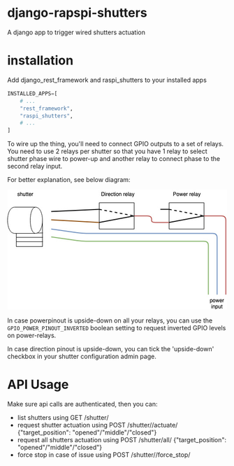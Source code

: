 # django-rapspi-shutters
A django app to trigger wired shutters actuation

# installation
Add django_rest_framework and raspi_shutters to your installed apps
```python
INSTALLED_APPS=[
    # ...
    "rest_framework",
    "raspi_shutters",
    # ...
]
```

To wire up the thing, you'll need to connect GPIO outputs to a set of relays. You need to use 2 relays per shutter so that you have 1 relay to select shutter phase wire to power-up and another relay to connect phase to the second relay input.

For better explanation, see below diagram:

![Wiring diagram](documentation/wiring.jpg)

In case powerpinout is upside-down on all your relays, you can use the `GPIO_POWER_PINOUT_INVERTED` boolean setting to request inverted GPIO levels on power-relays.

In case direction pinout is upside-down, you can tick the 'upside-down' checkbox in your shutter configuration admin page.

# API Usage
Make sure api calls are authenticated, then you can:
- list shutters using GET /shutter/
- request shutter actuation using POST /shutter/<pk>/actuate/ {"target_position": "opened"/"middle"/"closed"}
- request all shutters actuation using POST /shutter/all/ {"target_position": "opened"/"middle"/"closed"}
- force stop in case of issue using POST /shutter/<pk>/force_stop/
